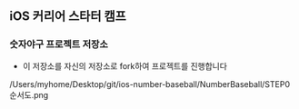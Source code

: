 ## iOS 커리어 스타터 캠프

### 숫자야구 프로젝트 저장소

- 이 저장소를 자신의 저장소로 fork하여 프로젝트를 진행합니다

/Users/myhome/Desktop/git/ios-number-baseball/NumberBaseball/STEP0 순서도.png
